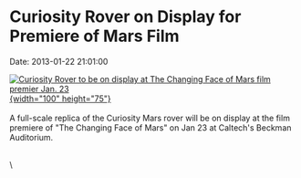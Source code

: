 Curiosity Rover on Display for Premiere of Mars Film
====================================================

Date: 2013-01-22 21:01:00

[![Curiosity Rover to be on display at The Changing Face of Mars film
premier Jan.
23](http://www.jpl.nasa.gov/images/cfom/cfom20130122/cfom20130122-th.jpg){width="100"
height="75"}](http://www.jpl.nasa.gov/news/news.php?release=2013-029&rn=news.xml&rst=3665)\
\
A full-scale replica of the Curiosity Mars rover will be on display at
the film premiere of \"The Changing Face of Mars\" on Jan 23 at
Caltech\'s Beckman Auditorium.

\
\
